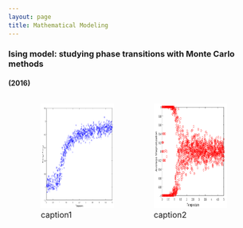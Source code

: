 ```yaml
---
layout: page
title: Mathematical Modeling
---
```


### Ising model: studying phase transitions with Monte Carlo methods
#### (2016)

<p> </p>

<div style="width: 100%; overflow: hidden;">
    <div style="width: 45%; margin-left: 5%; float: left;"> <figure><img src="/img/isingmodel/isingenergy.png" width="250" height="210"> <figcaption><font size="3">caption1</font></figcaption> </figure>  </div>
    <div style="width: 45%; margin-right: 5%; float: right;"> <figure><img src="/img/isingmodel/isingmagn.png" width="310" height="210"> <figcaption><font size="3">caption2</font></figcaption> </figure></div>
</div>
